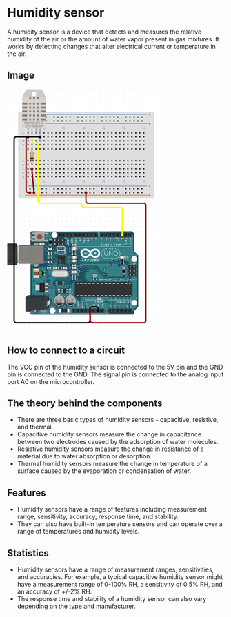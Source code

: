 # Humidity sensor

A humidity sensor is a device that detects and measures the relative humidity of the air or the amount of water vapor present in gas mixtures. It works by detecting changes that alter electrical current or temperature in the air.

## Image

![Image](IMG/IMG.png)

## How to connect to a circuit

The VCC pin of the humidity sensor is connected to the 5V pin and the GND pin is connected to the GND. The signal pin is connected to the analog input port A0 on the microcontroller.

## The theory behind the components

- There are three basic types of humidity sensors - capacitive, resistive, and thermal. 
- Capacitive humidity sensors measure the change in capacitance between two electrodes caused by the adsorption of water molecules. 
- Resistive humidity sensors measure the change in resistance of a material due to water absorption or desorption.
- Thermal humidity sensors measure the change in temperature of a surface caused by the evaporation or condensation of water.

## Features

- Humidity sensors have a range of features including measurement range, sensitivity, accuracy, response time, and stability. 
- They can also have built-in temperature sensors and can operate over a range of temperatures and humidity levels.

## Statistics

- Humidity sensors have a range of measurement ranges, sensitivities, and accuracies. For example, a typical capacitive humidity sensor might have a measurement range of 0-100% RH, a sensitivity of 0.5% RH, and an accuracy of +/-2% RH.
- The response time and stability of a humidity sensor can also vary depending on the type and manufacturer.
